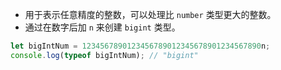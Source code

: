    - 用于表示任意精度的整数，可以处理比 `number` 类型更大的整数。
   - 通过在数字后加 `n` 来创建 `bigint` 类型。

   ```javascript
   let bigIntNum = 1234567890123456789012345678901234567890n;
   console.log(typeof bigIntNum); // "bigint"
   ```
